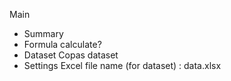 Main
- Summary
- Formula
	calculate?
- Dataset
	Copas dataset
- Settings
	Excel file name (for dataset) : data.xlsx